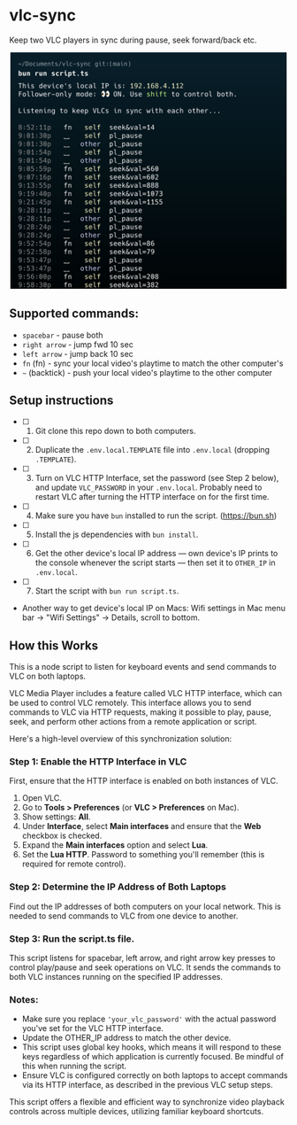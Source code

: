 # vlc-sync

Keep two VLC players in sync during pause, seek forward/back etc.

<p align="center"><img alt="VLC Sync in action" src="./screenshot.png" width="500px" /></p>

## Supported commands:

- `spacebar` - pause both
- `right arrow` - jump fwd 10 sec
- `left arrow` - jump back 10 sec
- `fn` (fn) - sync your local video's playtime to match the other computer's
- `~` (backtick) - push your local video's playtime to the other computer

## Setup instructions

- [ ] 1. Git clone this repo down to both computers.
- [ ] 2. Duplicate the `.env.local.TEMPLATE` file into `.env.local` (dropping `.TEMPLATE`).
- [ ] 3. Turn on VLC HTTP Interface, set the password (see Step 2 below), and update `VLC_PASSWORD` in your `.env.local`. Probably need to restart VLC after turning the HTTP interface on for the first time.
- [ ] 4. Make sure you have `bun` installed to run the script. (https://bun.sh)
- [ ] 5. Install the js dependencies with `bun install`.
- [ ] 6. Get the other device's local IP address — own device's IP prints to the console whenever the script starts — then set it to `OTHER_IP` in `.env.local`.
- [ ] 7. Start the script with `bun run script.ts`.

* Another way to get device's local IP on Macs: Wifi settings in Mac menu bar -> "Wifi Settings" -> Details, scroll to bottom.

## How this Works

This is a node script to listen for keyboard events and send commands to VLC on both laptops.

VLC Media Player includes a feature called VLC HTTP interface, which can be used to control VLC remotely. This interface allows you to send commands to VLC via HTTP requests, making it possible to play, pause, seek, and perform other actions from a remote application or script.

Here's a high-level overview of this synchronization solution:

### Step 1: Enable the HTTP Interface in VLC

First, ensure that the HTTP interface is enabled on both instances of VLC.

1. Open VLC.
2. Go to **Tools > Preferences** (or **VLC > Preferences** on Mac).
3. Show settings: **All**.
4. Under **Interface**, select **Main interfaces** and ensure that the **Web** checkbox is checked.
5. Expand the **Main interfaces** option and select **Lua**.
6. Set the **Lua HTTP**. Password to something you'll remember (this is required for remote control).

### Step 2: Determine the IP Address of Both Laptops

Find out the IP addresses of both computers on your local network. This is needed to send commands to VLC from one device to another.

### Step 3: Run the script.ts file.

This script listens for spacebar, left arrow, and right arrow key presses to control play/pause and seek operations on VLC. It sends the commands to both VLC instances running on the specified IP addresses.

### Notes:

- Make sure you replace `'your_vlc_password'` with the actual password you've set for the VLC HTTP interface.
- Update the OTHER_IP address to match the other device.
- This script uses global key hooks, which means it will respond to these keys regardless of which application is currently focused. Be mindful of this when running the script.
- Ensure VLC is configured correctly on both laptops to accept commands via its HTTP interface, as described in the previous VLC setup steps.

This script offers a flexible and efficient way to synchronize video playback controls across multiple devices, utilizing familiar keyboard shortcuts.
